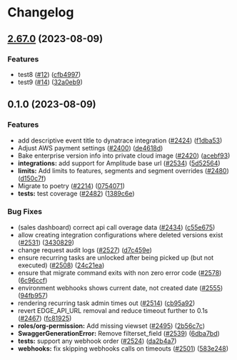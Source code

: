 # Changelog

## [2.67.0](https://github.com/dabeeeenster/flagsmith/compare/v2.66.0...v2.67.0) (2023-08-09)


### Features

* test8 ([#12](https://github.com/dabeeeenster/flagsmith/issues/12)) ([cfb4997](https://github.com/dabeeeenster/flagsmith/commit/cfb4997b5d023578e53f3b9d6f8db6fec8756057))
* test9 ([#14](https://github.com/dabeeeenster/flagsmith/issues/14)) ([32a0eb9](https://github.com/dabeeeenster/flagsmith/commit/32a0eb92dccb4fea750d3c28cb17f62d0e873478))

## 0.1.0 (2023-08-09)


### Features

* add descriptive event title to dynatrace integration ([#2424](https://github.com/dabeeeenster/flagsmith/issues/2424)) ([f1dba53](https://github.com/dabeeeenster/flagsmith/commit/f1dba5376b4bf1d2e9115f08998c8170678a8a80))
* Adjust AWS payment settings ([#2400](https://github.com/dabeeeenster/flagsmith/issues/2400)) ([de4618d](https://github.com/dabeeeenster/flagsmith/commit/de4618d02fbdffd774e7a34047590921c4c5bf4f))
* Bake enterprise version info into private cloud image ([#2420](https://github.com/dabeeeenster/flagsmith/issues/2420)) ([acebf93](https://github.com/dabeeeenster/flagsmith/commit/acebf939d80503d1b1fd964135646d06c7d0cb04))
* **integrations:** add support for Amplitude base url ([#2534](https://github.com/dabeeeenster/flagsmith/issues/2534)) ([5d52564](https://github.com/dabeeeenster/flagsmith/commit/5d5256483dd99d05ceaf4cb08ea66191b1cbc852))
* **limits:** Add limits to features, segments and segment overrides ([#2480](https://github.com/dabeeeenster/flagsmith/issues/2480)) ([d150c7f](https://github.com/dabeeeenster/flagsmith/commit/d150c7f6c4b5e2336518b4dfba7895c61c2737a1))
* Migrate to poetry ([#2214](https://github.com/dabeeeenster/flagsmith/issues/2214)) ([0754071](https://github.com/dabeeeenster/flagsmith/commit/0754071edebaca400c0fb2db1169de0495a2c33b))
* **tests:** test coverage ([#2482](https://github.com/dabeeeenster/flagsmith/issues/2482)) ([1389c6e](https://github.com/dabeeeenster/flagsmith/commit/1389c6eb8e39920fcc962c73c71fa096b902c260))


### Bug Fixes

* (sales dashboard) correct api call overage data  ([#2434](https://github.com/dabeeeenster/flagsmith/issues/2434)) ([c55e675](https://github.com/dabeeeenster/flagsmith/commit/c55e675b023567b38e9750a3a5cc6b0a1859c209))
* allow creating integration configurations where deleted versions exist ([#2531](https://github.com/dabeeeenster/flagsmith/issues/2531)) ([3430829](https://github.com/dabeeeenster/flagsmith/commit/34308293a2b3a5dfa8f4b764e847e6cd297279ed))
* change request audit logs ([#2527](https://github.com/dabeeeenster/flagsmith/issues/2527)) ([d7c459e](https://github.com/dabeeeenster/flagsmith/commit/d7c459ed4f43b57d61259692a1efb5363a4f4d41))
* ensure recurring tasks are unlocked after being picked up (but not executed) ([#2508](https://github.com/dabeeeenster/flagsmith/issues/2508)) ([24c21ea](https://github.com/dabeeeenster/flagsmith/commit/24c21ead348f5c3dc190468309459611336c4856))
* ensure that migrate command exits with non zero error code ([#2578](https://github.com/dabeeeenster/flagsmith/issues/2578)) ([6c96ccf](https://github.com/dabeeeenster/flagsmith/commit/6c96ccfbb70e559b3b525e683563217f85fd406d))
* environment webhooks shows current date, not created date ([#2555](https://github.com/dabeeeenster/flagsmith/issues/2555)) ([94fb957](https://github.com/dabeeeenster/flagsmith/commit/94fb957e2beafaa2e303e63d0e9fc954e37daf85))
* rendering recurring task admin times out ([#2514](https://github.com/dabeeeenster/flagsmith/issues/2514)) ([cb95a92](https://github.com/dabeeeenster/flagsmith/commit/cb95a925cc8907a8f37f76f48a840261c467372d))
* revert EDGE_API_URL removal and reduce timeout further to 0.1s ([#2467](https://github.com/dabeeeenster/flagsmith/issues/2467)) ([fc81925](https://github.com/dabeeeenster/flagsmith/commit/fc819257bbe41d15f208376ed451045b26015a41))
* **roles/org-permission:** Add missing viewset ([#2495](https://github.com/dabeeeenster/flagsmith/issues/2495)) ([2b56c7c](https://github.com/dabeeeenster/flagsmith/commit/2b56c7cc52631686f8b28e9cdb03c7203ec6abdb))
* **SwaggerGenerationError:** Remove filterset_field ([#2539](https://github.com/dabeeeenster/flagsmith/issues/2539)) ([6dba7bd](https://github.com/dabeeeenster/flagsmith/commit/6dba7bdd0563a4916d9185555512d21e6d77643c))
* **tests:** support any webhook order ([#2524](https://github.com/dabeeeenster/flagsmith/issues/2524)) ([da2b4a7](https://github.com/dabeeeenster/flagsmith/commit/da2b4a7128a7b40605eed04774a703839777a841))
* **webhooks:** fix skipping webhooks calls on timeouts ([#2501](https://github.com/dabeeeenster/flagsmith/issues/2501)) ([583e248](https://github.com/dabeeeenster/flagsmith/commit/583e248cda58341b02ceeb5b75945550963a6dba))
